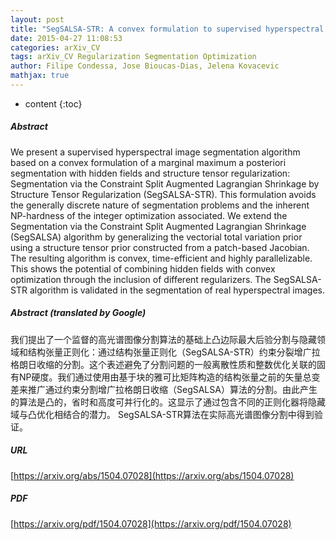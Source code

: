 ```yaml
---
layout: post
title: "SegSALSA-STR: A convex formulation to supervised hyperspectral image segmentation using hidden fields and structure tensor regularization"
date: 2015-04-27 11:08:53
categories: arXiv_CV
tags: arXiv_CV Regularization Segmentation Optimization
author: Filipe Condessa, Jose Bioucas-Dias, Jelena Kovacevic
mathjax: true
---
```


* content
{:toc}

##### Abstract
We present a supervised hyperspectral image segmentation algorithm based on a convex formulation of a marginal maximum a posteriori segmentation with hidden fields and structure tensor regularization: Segmentation via the Constraint Split Augmented Lagrangian Shrinkage by Structure Tensor Regularization (SegSALSA-STR). This formulation avoids the generally discrete nature of segmentation problems and the inherent NP-hardness of the integer optimization associated. We extend the Segmentation via the Constraint Split Augmented Lagrangian Shrinkage (SegSALSA) algorithm by generalizing the vectorial total variation prior using a structure tensor prior constructed from a patch-based Jacobian. The resulting algorithm is convex, time-efficient and highly parallelizable. This shows the potential of combining hidden fields with convex optimization through the inclusion of different regularizers. The SegSALSA-STR algorithm is validated in the segmentation of real hyperspectral images.

##### Abstract (translated by Google)
我们提出了一个监督的高光谱图像分割算法的基础上凸边际最大后验分割与隐藏领域和结构张量正则化：通过结构张量正则化（SegSALSA-STR）约束分裂增广拉格朗日收缩的分割。这个表述避免了分割问题的一般离散性质和整数优化关联的固有NP硬度。我们通过使用由基于块的雅可比矩阵构造的结构张量之前的矢量总变差来推广通过约束分割增广拉格朗日收缩（SegSALSA）算法的分割。由此产生的算法是凸的，省时和高度可并行化的。这显示了通过包含不同的正则化器将隐藏域与凸优化相结合的潜力。 SegSALSA-STR算法在实际高光谱图像分割中得到验证。

##### URL
[https://arxiv.org/abs/1504.07028](https://arxiv.org/abs/1504.07028)

##### PDF
[https://arxiv.org/pdf/1504.07028](https://arxiv.org/pdf/1504.07028)

